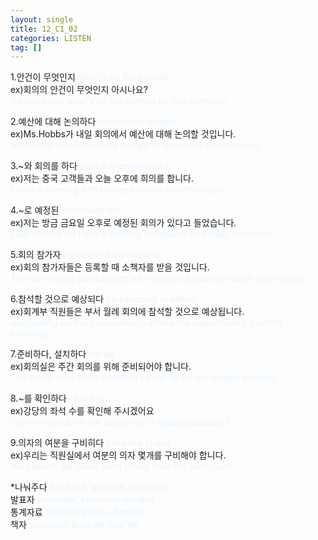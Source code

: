 ```yaml
---
layout: single
title: 12_C1_02
categories: LISTEN
tag: []
---
```


1.안건이 무엇인지 <span style="color:#E8F5FF">What's on the agenda</span>   
ex)회의의 안건이 무엇인지 아시나요?   
<span style="color:#E8F5FF">
Do you know what's on the agenda for the meeting?   
</span>   
   
2.예산에 대해 논의하다 <span style="color:#E8F5FF">discuss the budget</span>   
ex)Ms.Hobbs가 내일 회의에서 예산에 대해 논의할 것입니다.   
<span style="color:#E8F5FF">
Ms.Hobbs will discuss the budget at tomorrow's conference.
</span>   
   
3.~와 회의를 하다 <span style="color:#E8F5FF">have a meeting with ~</span>   
ex)저는 중국 고객들과 오늘 오후에 희의를 합니다.   
<span style="color:#E8F5FF">
I have a meeting with Chiness clients this afternoon.
</span>   
   
4.~로 예정된 <span style="color:#E8F5FF">scheduled for</span>   
ex)저는 방금 금요일 오후로 예정된 회의가 있다고 들었습니다.   
<span style="color:#E8F5FF">
I just heared we have a meeting scheduled for Friday afternoon.
</span>   
   
5.회의 참가자 <span style="color:#E8F5FF">conference participants</span>   
ex)회의 참가자들은 등록할 때 소책자를 받을 것입니다.   
<span style="color:#E8F5FF">
The conference participants will receive a brouchure when they register.
</span>   
   
6.참석할 것으로 예상되다 <span style="color:#E8F5FF">be expected to attend</span>   
ex)회계부 직원들은 부서 월례 회의에 참석할 것으로 예상됩니다.   
<span style="color:#E8F5FF">
Accounting staff are expected to attend the department's monthly meetings.
</span>   
   
7.준비하다, 설치하다 <span style="color:#E8F5FF">set up</span>   
ex)회의실은 주간 회의를 위해 준비되어야 합니다.   
<span style="color:#E8F5FF">
The conference room needs to be set up for the weekly meeting.
</span>   
   
8.~를 확인하다 <span style="color:#E8F5FF">check on</span>   
ex)강당의 좌석 수를 확인해 주시겠어요   
<span style="color:#E8F5FF">
Can you check on the auditorium's seating capacity?
</span>   
   
9.의자의 여분을 구비히다 <span style="color:#E8F5FF">get extra chairs</span>   
ex)우리는 직원실에서 여분의 의자 몇개를 구비해야 합니다.   
<span style="color:#E8F5FF">
We need to get some extra chairs from the staff room.
</span>   
   
*나눠주다 <span style="color:#E8F5FF">hand out, give out, distribute</span>   
발표자 <span style="color:#E8F5FF">presenter, key notet speaker</span>   
통계자료 <span style="color:#E8F5FF">(statistical)data, figures</span>   
책자 <span style="color:#E8F5FF">brochure, book let, leaf let</span>   

